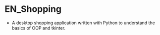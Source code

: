# EN_Shopping
- A desktop shopping application written with Python to understand the basics of OOP and tkinter.
